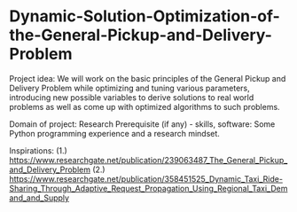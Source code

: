 # Dynamic-Solution-Optimization-of-the-General-Pickup-and-Delivery-Problem

Project idea: We will work on the basic principles of the General Pickup and Delivery Problem while optimizing and tuning various parameters, introducing new possible variables to derive solutions to real world problems as well as come up with optimized algorithms to such problems. 

Domain of project: Research
Prerequisite (if any) - skills, software: Some Python programming experience and a research mindset.

Inspirations:
(1.) https://www.researchgate.net/publication/239063487_The_General_Pickup_and_Delivery_Problem
(2.) https://www.researchgate.net/publication/358451525_Dynamic_Taxi_Ride-Sharing_Through_Adaptive_Request_Propagation_Using_Regional_Taxi_Demand_and_Supply
